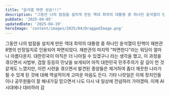 ```yaml
---
title: "윤석열 파면 성공!!!"
description: "그동안 나의 밤잠을 설치게 만든 역대 최악의 대통령 중 하나인 윤석열이 탄핵이 재판관 8명의 만장일치로 인용되어 파면되었다. 재판관의 마지막 “파면한다”라는 워딩이 얼마나 아름다운지.  대한민국이 아직은 더 나아질 수 있겠구나 라는 생각을 했고, 이 과정을 겪으면서 사법부, 검찰 등등의..."
pubDate: '2025-04-05'
updatedDate: '2025-04-19'
heroImage: 'content/images/2025/04/DraggedImage.png'
---
```


그동안 나의 밤잠을 설치게 만든 역대 최악의 대통령 중 하나인 윤석열이 탄핵이 재판관 8명의 만장일치로 인용되어 파면되었다. 재판관의 마지막 “파면한다”라는 워딩이 얼마나 아름다운지.
대한민국이 아직은 더 나아질 수 있겠구나 라는 생각을 했고, 이 과정을 겪으면서 사법부, 검찰 등등의 민낮을 보게되어 아직 대한민국 민주주의가 갈 길이 먼 것 같게도 느꼈지만, 이런 시련을 겪으면서 발견된 종양들은 제거하여 좀더 깨끗한 나라가 될 수 있게 된 것에 대해 역설적이게 고마운 마음도 든다. 기타 나랏일은 이제 정치인들이나 공무원들이 잘 해내가길 믿으면서 나도 다시 내 일상에 전념하러 가야겠따. 이제 AI시대에나 대비하러 감